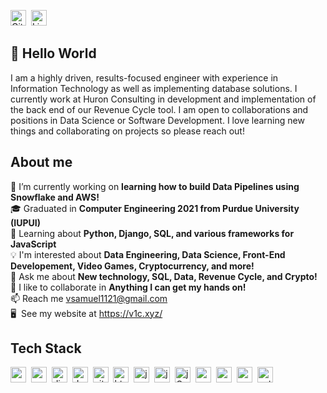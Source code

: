 <a href="https://www.github.com/vicsamuel/" target="_blank"><img src="https://img.shields.io/badge/vicsamuel-100000?style=flat&logo=github&logoColor=white" alt="GitHub Badge" height="25"></a>&nbsp;
<a href="https://www.linkedin.com/in/v1c" target="_blank"><img src="https://img.shields.io/badge/v1c-0077B5?style=flat&logo=linkedin&logoColor=white" alt="LinkedIn Badge" height="25"></a>&nbsp;

## 👋 Hello World
I am a highly driven, results-focused engineer with experience in Information Technology as well as implementing database solutions. I currently work at Huron Consulting in development and implementation of the back end of our Revenue Cycle tool. I am open to collaborations and positions in Data Science or Software Development. I love learning new things and collaborating on projects so please reach out!

## About me
🔭&nbsp;I’m currently working on **learning how to build Data Pipelines using Snowflake and AWS!**
<br/>🎓&nbsp;Graduated in **Computer Engineering 2021 from Purdue University (IUPUI)**
<br/>🌱&nbsp;Learning about **Python, Django, SQL, and various frameworks for JavaScript**
<br/>💡&nbsp;I'm interested about **Data Engineering, Data Science, Front-End Developement, Video Games, Cryptocurrency, and more!**
<br/>💬&nbsp;Ask me about **New technology, SQL, Data, Revenue Cycle, and Crypto!**
<br/>🤝&nbsp;I like to collaborate in **Anything I can get my hands on!**
<br/>📫&nbsp;Reach me [vsamuel1121@gmail.com](mailto:vsamuel1121@gmail.com)
<br/>🖥&nbsp; See my website at https://v1c.xyz/

## Tech Stack
<img src="https://img.shields.io/badge/C-05122A?style=flat&logo=c" alt="c Badge" height="25">&nbsp;
<img src="https://img.shields.io/badge/C++-05122A?style=flat&logo=c%2B%2B&" alt="c++ Badge" height="25">&nbsp;
<img src="https://img.shields.io/badge/Django-05122A?style=flat&logo=django" alt="django Badge" height="25">&nbsp;
<img src="https://img.shields.io/badge/Docker-05122A?style=flat&logo=docker" alt="docker Badge" height="25">&nbsp;
<img src="https://img.shields.io/badge/Git-05122A?style=flat&logo=git" alt="git Badge" height="25">&nbsp;
<img src="https://img.shields.io/badge/Html5-05122A?style=flat&logo=html5" alt="html5 Badge" height="25">&nbsp;
<img src="https://img.shields.io/badge/Java-05122A?style=flat&logo=java" alt="java Badge" height="25">&nbsp;
<img src="https://img.shields.io/badge/Javascript-05122A?style=flat&logo=javascript" alt="javascript Badge" height="25">&nbsp;
<img src="https://img.shields.io/badge/Jquery-05122A?style=flat&logo=jQuery" alt="jQuery Badge" height="25">&nbsp;
<img src="https://img.shields.io/badge/Matlab-05122A?style=flat&logo=matlab" alt="matlab Badge" height="25">&nbsp;
<img src="https://img.shields.io/badge/Mysql-05122A?style=flat&logo=mysql" alt="mysql Badge" height="25">&nbsp;
<img src="https://img.shields.io/badge/Nodejs-05122A?style=flat&logo=node.js" alt="nodejs Badge" height="25">&nbsp;
<img src="https://img.shields.io/badge/Python-05122A?style=flat&logo=python" alt="python Badge" height="25">&nbsp;
